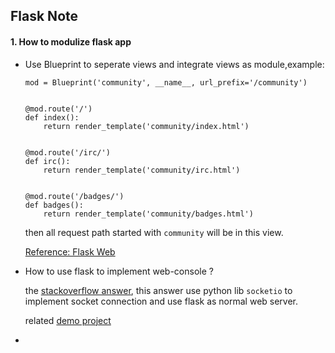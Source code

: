## Flask Note

#### 1. How to modulize flask app

- Use Blueprint to seperate views and integrate views as module,example:

  ```
  mod = Blueprint('community', __name__, url_prefix='/community')


  @mod.route('/')
  def index():
      return render_template('community/index.html')


  @mod.route('/irc/')
  def irc():
      return render_template('community/irc.html')


  @mod.route('/badges/')
  def badges():
      return render_template('community/badges.html')
  ```

  then all request path started with `community` will be in this view.

  [Reference: Flask Web](https://github.com/pallets/flask-website)

- How to use flask to implement web-console ?

  the [stackoverflow answer](https://stackoverflow.com/questions/39520321/view-real-time-console-on-a-web-page-with-flask-python), this answer use python lib `socketio` to implement socket connection and use flask as normal web server.

  related [demo project](https://github.com/miguelgrinberg/Flask-SocketIO)

- ​